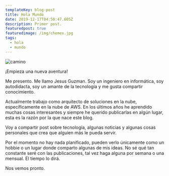 ```yaml
---
templateKey: blog-post
title: Hola Mundo
date: 2019-12-17T04:50:47.605Z
description: Primer post.
featuredpost: true
featuredimage: /img/chemex.jpg
tags:
  - hola
  - mundo
---
```

![camino](/img/camino.jpg "camino")

¡Empieza una nueva aventura! 

Me presento. Me llamo Jesus Guzman. Soy un ingeniero en informática, soy autodidacta, soy un amante de la tecnología y me gusta compartir conocimiento. 

Actualmente trabajo como arquitecto de soluciones en la nube, específicamente en la nube de AWS. En los últimos años he aprendido muchas cosas interesantes y siempre he querido publicarlas en algún lugar, esta es la razón por la que nace este blog.

Voy a compartir post sobre tecnología, algunas noticias y algunas cosas personales que crea que alguien más le pueda servir.

Por el momento no hay nada planificado, pueden verlo únicamente como un hobbie o un lugar donde comparto algunas de mis ideas. No sé qué tan constante seré con las publicaciones, tal vez haga alguna por semana o una mensual. El tiempo lo dirá.

Nos vemos pronto.
